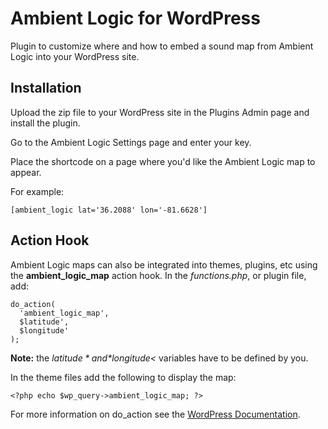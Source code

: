# Ambient Logic for WordPress

Plugin to customize where and how to embed a sound map from Ambient Logic into your WordPress site.

## Installation

Upload the zip file to your WordPress site in the Plugins Admin page and install the plugin.

Go to the Ambient Logic Settings page and enter your key.

Place the shortcode on a page where you'd like the Ambient Logic map to appear.

For example:

```
[ambient_logic lat='36.2088' lon='-81.6628']
```

## Action Hook

Ambient Logic maps can also be integrated into themes, plugins, etc using the **ambient_logic_map** action hook. In the *functions.php*, or plugin file, add:

```
do_action(
  'ambient_logic_map',
  $latitude',
  $longitude'
);
```

**Note:** the *$latitude* and *$longitude<* variables have to be defined by you.


In the theme files add the following to display the map:

```
<?php echo $wp_query->ambient_logic_map; ?>
```

For more information on do_action see the [WordPress Documentation](https://developer.wordpress.org/reference/functions/do_action/).
